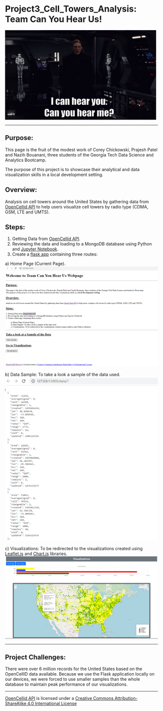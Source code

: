 # Project3_Cell_Towers_Analysis: Team Can You Hear Us!

![Can you hear me](Images/general-hux-star-wars.gif)
<hr>

## Purpose:

This page is the fruit of the modest work of Corey Chickowski, Prajesh Patel and Nazih Bouanani, three students of the Georgia Tech Data Science and Analytics Bootcamp.

The purpose of this project is to showcase their analytical and data visualization skills in a local development setting.

## Overview:

Analysis on cell towers around the United States by gathering data from [OpenCellid API](https://opencellid.org/) to help users visualize cell towers by radio type (CDMA, GSM, LTE and UMTS).

## Steps:
1. Getting Data from [OpenCellid API](https://opencellid.org/).
2. Reviewing the data and loading to a MongoDB database using Python and [Jupyter Notebook](Data.ipynb).
3. Create a [flask app](app.py) containing three routes:

a) Home Page (Current Page).
![Home Page](Images/Cell_Tower_Home_Page.png)

b) Data Sample: To take a look a sample of the data used.
![Can you hear me](Images/Cell_Tower_Data_Screenshot.png)

c) Visualizations: To be redirected to the visualizations created using [Leaflet.js](static/js/logic.js) and [Chart.js](static/js/plots.js) libraries.
![Visualization Page](Images/Cell_Tower_Viz_Screenshot.png)
<hr>

## Project Challenges:

There were over 6 million records for the United States based on the OpenCellID data available. Because we use the Flask application locally on our devices, we were forced to use smaller samples than the whole database to maintain peak performance of our visualizations.
<hr>

[OpenCellid API](https://opencellid.org/) is licensed under a [Creative Commons Attribution-ShareAlike 4.0 International License](https://creativecommons.org/licenses/by-sa/4.0/)